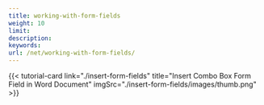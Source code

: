 ```yaml
---
title: working-with-form-fields
weight: 10
limit:
description:
keywords:
url: /net/working-with-form-fields/
---
```

{{< tutorial-card link="./insert-form-fields" title="Insert Combo Box Form Field in Word Document" imgSrc="./insert-form-fields/images/thumb.png" >}}
